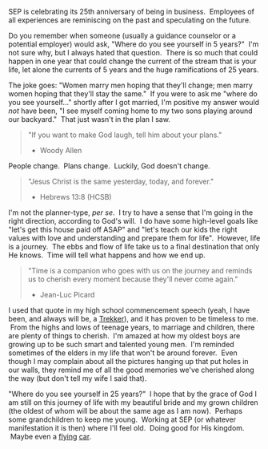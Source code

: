 SEP is celebrating its 25th anniversary of being in business.  Employees of all experiences are reminiscing on the past and speculating on the future.

Do you remember when someone (usually a guidance counselor or a potential employer) would ask, "Where do you see yourself in 5 years?"  I'm not sure why, but I always hated that question.  There is so much that could happen in one year that could change the current of the stream that is your life, let alone the currents of 5 years and the huge ramifications of 25 years.

The joke goes: "Women marry men hoping that they'll change; men marry women hoping that they'll stay the same."  If you were to ask me "where do you see yourself..." shortly after I got married, I'm positive my answer would <em>not</em> have been, "I see myself coming home to my two sons playing around our backyard."  That just wasn't in the plan I saw.
<blockquote>"If you want to make God laugh, tell him about your plans."

- Woody Allen</blockquote>
People change.  Plans change.  Luckily, God doesn't change.
<blockquote>"Jesus Christ is the same yesterday, today, and forever."

- Hebrews 13:8 (HCSB)</blockquote>
I'm not the planner-type, <em>per se</em>.  I try to have a sense that I'm going in the right direction, according to God's will.  I do have some high-level goals like "let's get this house paid off ASAP" and "let's teach our kids the right values with love and understanding and prepare them for life".  However, life is a journey.  The ebbs and flow of life take us to a final destination that only He knows.  Time will tell what happens and how we end up.
<blockquote>"Time is a companion who goes with us on the journey and reminds us to cherish every moment because they'll never come again."

- Jean-Luc Picard</blockquote>
I used that quote in my high school commencement speech (yeah, I have been, and always will be, a <a title="Star Trek fan" href="http://en.wikipedia.org/wiki/Trekkie#Trekkie_vs._Trekker" target="_blank">Trekker</a>), and it has proven to be timeless to me.  From the highs and lows of teenage years, to marriage and children, there are plenty of things to cherish.  I'm amazed at how my oldest boys are growing up to be such smart and talented young men.  I'm reminded sometimes of the elders in my life that won't be around forever.  Even though I may complain about all the pictures hanging up that put holes in our walls, they remind me of all the good memories we've cherished along the way (but don't tell my wife I said that).

"Where do you see yourself in 25 years?"  I hope that by the grace of God I am still on this journey of life with my beautiful bride and my grown children (the oldest of whom will be about the same age as I am now).  Perhaps some grandchildren to keep me young.  Working at SEP (or whatever manifestation it is then) where I'll feel old.  Doing good for His kingdom.  Maybe even a <a title="Flying Car" href="http://www.terrafugia.com/" target="_blank">flying</a> <a title="BTTF 2 future" href="http://en.wikipedia.org/wiki/Back_to_the_Future_Part_II#Depiction_of_the_future" target="_blank">car</a>.
